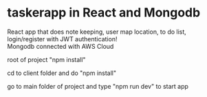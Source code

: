 # taskerapp in React and Mongodb
React app that does note keeping, user map location, to do list, login/register with JWT authentication!  
Mongodb connected with AWS Cloud

root of project "npm install"

cd to client folder and do "npm install"

go to main folder of project and type "npm run dev" to start app
